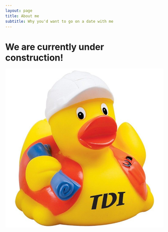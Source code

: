 ```yaml
---
layout: page
title: About me
subtitle: Why you'd want to go on a date with me
---
```

# We are currently under construction!
![Under construction!](/img/under-construction.jpg "We are currently under construction!")

